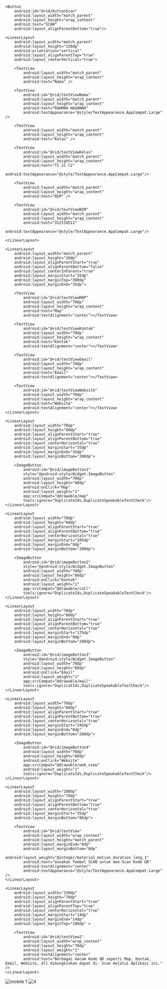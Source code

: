 <?xml version="1.0" encoding="utf-8"?>
<RelativeLayout xmlns:android="http://schemas.android.com/apk/res/android"
    xmlns:app="http://schemas.android.com/apk/res-auto"
    xmlns:tools="http://schemas.android.com/tools"
    android:layout_width="match_parent"
    android:layout_height="match_parent"
    android:paddingBottom="@dimen/activity_vertical_margin"
    android:paddingTop="@dimen/activity_vertical_margin"
    android:paddingRight="@dimen/activity_horizontal_margin"
    android:paddingLeft="@dimen/activity_horizontal_margin">

    <Button
        android:id="@+id/buttonScan"
        android:layout_width="match_parent"
        android:layout_height="wrap_content"
        android:text="SCAN"
        android:layout_alignParentBottom="true"/>

    <LinearLayout
        android:layout_width="match_parent"
        android:layout_height="150dp"
        android:orientation="vertical"
        android:layout_alignParentTop="true"
        android:layout_centerVertical="true">

        <TextView
            android:layout_width="match_parent"
            android:layout_height="wrap_content"
            android:text="Nama" />

        <TextView
            android:id="@+id/textViewNama"
            android:layout_width="match_parent"
            android:layout_height="wrap_content"
            android:text="RAHMAH HASANAH"
            android:textAppearance="@style/TextAppearance.AppCompat.Large" />

        <TextView
            android:layout_width="match_parent"
            android:layout_height="wrap_content"
            android:text="Kelas" />

        <TextView
            android:id="@+id/textViewKelas"
            android:layout_width="match_parent"
            android:layout_height="wrap_content"
            android:text="TI 21 C2"
            android:textAppearance="@style/TextAppearance.AppCompat.Large"/>

        <TextView
            android:layout_width="match_parent"
            android:layout_height="wrap_content"
            android:text="NIM" />

        <TextView
            android:id="@+id/textViewNIM"
            android:layout_width="match_parent"
            android:layout_height="wrap_content"
            android:text="312110512"
            android:textAppearance="@style/TextAppearance.AppCompat.Large"/>

    </LinearLayout>

    <LinearLayout
        android:layout_width="match_parent"
        android:layout_height="20dp"
        android:layout_alignParentStart="true"
        android:layout_alignParentBottom="false"
        android:layout_centerInParent="true"
        android:layout_marginStart="35dp"
        android:layout_marginTop="360dp"
        android:layout_marginEnd="35dp">

        <TextView
            android:id="@+id/textViewMAP"
            android:layout_width="70dp"
            android:layout_height="wrap_content"
            android:text="Map"
            android:textAlignment="center"></TextView>

        <TextView
            android:id="@+id/textViewKontak"
            android:layout_width="70dp"
            android:layout_height="wrap_content"
            android:text="Kontak"
            android:textAlignment="center"></TextView>

        <TextView
            android:id="@+id/textViewEmail"
            android:layout_width="70dp"
            android:layout_height="wrap_content"
            android:text="Email"
            android:textAlignment="center"></TextView>

        <TextView
            android:id="@+id/textViewWebsite"
            android:layout_width="70dp"
            android:layout_height="wrap_content"
            android:text="Website"
            android:textAlignment="center"></TextView>
    </LinearLayout>

    <LinearLayout
        android:layout_width="70dp"
        android:layout_height="60dp"
        android:layout_alignParentStart="true"
        android:layout_alignParentBottom="true"
        android:layout_centerHorizontal="true"
        android:layout_marginStart="35dp"
        android:layout_marginEnd="35dp"
        android:layout_marginBottom="200dp">

        <ImageButton
            android:id="@+id/imageButton1"
            style="@android:style/Widget.ImageButton"
            android:layout_width="70dp"
            android:layout_height="60dp"
            android:onClick="Map"
            android:layout_weight="1"
            app:srcCompat="@drawable/map"
            tools:ignore="DuplicateIds,DuplicateSpeakableTextCheck"/>
    </LinearLayout>

    <LinearLayout
        android:layout_width="70dp"
        android:layout_height="60dp"
        android:layout_alignParentStart="true"
        android:layout_alignParentBottom="true"
        android:layout_centerHorizontal="true"
        android:layout_marginStart="105dp"
        android:layout_marginEnd="0dp"
        android:layout_marginBottom="200dp">

        <ImageButton
            android:id="@+id/imageButton2"
            style="@android:style/Widget.ImageButton"
            android:layout_width="70dp"
            android:layout_height="60dp"
            android:onClick="Kontak"
            android:layout_weight="1"
            app:srcCompat="@drawable/call"
            tools:ignore="DuplicateIds,DuplicateSpeakableTextCheck"/>
    </LinearLayout>

    <LinearLayout
        android:layout_width="70dp"
        android:layout_height="60dp"
        android:layout_alignParentStart="true"
        android:layout_alignParentBottom="true"
        android:layout_centerHorizontal="true"
        android:layout_marginStart="175dp"
        android:layout_marginEnd="0dp"
        android:layout_marginBottom="200dp">
        
        <ImageButton
            android:id="@+id/imageButton3"
            style="@android:style/Widget.ImageButton"
            android:layout_width="70dp"
            android:layout_height="60dp"
            android:onClick="Email"
            android:layout_weight="1"
            app:srcCompat="@drawable/mail"
            tools:ignore="DuplicatIds,DuplicateSpeakableTextCheck"/>
    </LinearLayout>

    <LinearLayout
        android:layout_width="70dp"
        android:layout_height="60dp"
        android:layout_alignParentStart="true"
        android:layout_alignParentBottom="true"
        android:layout_centerHorizontal="true"
        android:layout_marginStart="245dp"
        android:layout_marginEnd="0dp"
        android:layout_marginBottom="200dp">

        <ImageButton
            android:id="@+id/imageButton4"
            android:layout_width="70dp"
            android:layout_height="60dp"
            android:onClick="Website"
            app:srcCompat="@drawable/web_view"
            android:layout_weight="1"
            tools:ignore="DuplicateIds,DuplicateSpeakableTextCheck"/>
    </LinearLayout>

    <LinearLayout
        android:layout_width="280dp"
        android:layout_height="70dp"
        android:layout_alignParentStart="true"
        android:layout_alignParentBottom="true"
        android:layout_centerHorizontal="true"
        android:layout_marginStart="35dp"
        android:layout_marginBottom="86dp">

        <TextView
            android:id="@+id/textView"
            android:layout_width="wrap_content"
            android:layout_height="match_parent"
            android:layout_marginEnd="0dp"
            android:layout_marginBottom="0dp"
            android:layout_weight="@integer/material_motion_duration_long_1"
            android:text="Gunakan Tombol SCAN untuk men-Scan Kode QR"
            android:textAlignment="center"
            android:textAppearance="@style/TextAppearance.AppCompat.Large" />
    </LinearLayout>

    <LinearLayout
        android:layout_width="330dp"
        android:layout_height="70dp"
        android:layout_alignParentStart="true"
        android:layout_alignParentTop="true"
        android:layout_centerHorizontal="true"
        android:layout_marginStart="14dp"
        android:layout_marginEnd="14dp"
        android:layout_marginTop="188dp" >

        <TextView
            android:id="@+id/textView2"
            android:layout_width="wrap_content"
            android:layout_height="70dp"
            android:layout_weight="1"
            android:textAlignment="center"
            android:text="Berbagai macam Kode QR seperti Map, Kontak, Email, Website, dll dimungkinkan dapat di- Scan melalui Aplikasi ini." />
    </LinearLayout>
  

</RelativeLayout>


![mobile 1](https://user-images.githubusercontent.com/116366904/214574410-2cd96f35-f450-4e28-b1cd-8ff81354212e.JPG)
![4](https://user-images.githubusercontent.com/116366904/214575990-d1ef228d-28c7-48ca-b05f-826c2d135fad.JPG)

